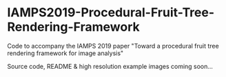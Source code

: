 # IAMPS2019-Procedural-Fruit-Tree-Rendering-Framework
Code to accompany the IAMPS 2019 paper "Toward a procedural fruit tree rendering framework for image analysis"

Source code, README & high resolution example images coming soon...
